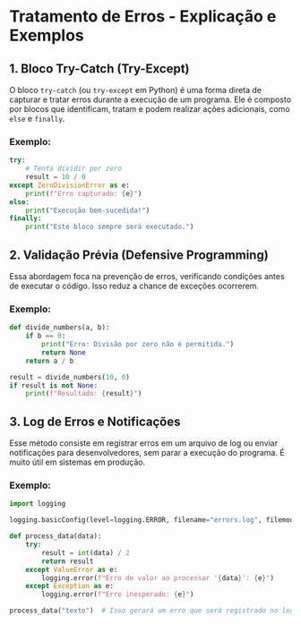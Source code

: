 # Tratamento de Erros - Explicação e Exemplos

## 1. Bloco Try-Catch (Try-Except)

O bloco `try-catch` (ou `try-except` em Python) é uma forma direta de capturar e tratar erros durante a execução de um programa. Ele é composto por blocos que identificam, tratam e podem realizar ações adicionais, como `else` e `finally`.

### Exemplo:
```python
try:
    # Tenta dividir por zero
    result = 10 / 0
except ZeroDivisionError as e:
    print(f"Erro capturado: {e}")
else:
    print("Execução bem-sucedida!")
finally:
    print("Este bloco sempre será executado.")
```

## 2. Validação Prévia (Defensive Programming)

Essa abordagem foca na prevenção de erros, verificando condições antes de executar o código. Isso reduz a chance de exceções ocorrerem.

### Exemplo:
```python
def divide_numbers(a, b):
    if b == 0:
        print("Erro: Divisão por zero não é permitida.")
        return None
    return a / b

result = divide_numbers(10, 0)
if result is not None:
    print(f"Resultado: {result}")
```
## 3. Log de Erros e Notificações

Esse método consiste em registrar erros em um arquivo de log ou enviar notificações para desenvolvedores, sem parar a execução do programa. É muito útil em sistemas em produção.

### Exemplo:
```python
import logging

logging.basicConfig(level=logging.ERROR, filename="errors.log", filemode="a", format="%(asctime)s - %(levelname)s - %(message)s")

def process_data(data):
    try:
        result = int(data) / 2
        return result
    except ValueError as e:
        logging.error(f"Erro de valor ao processar '{data}': {e}")
    except Exception as e:
        logging.error(f"Erro inesperado: {e}")

process_data("texto")  # Isso gerará um erro que será registrado no log
```